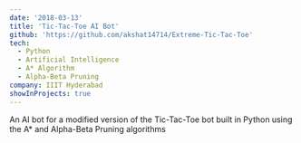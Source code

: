 ```yaml
---
date: '2018-03-13'
title: 'Tic-Tac-Toe AI Bot'
github: 'https://github.com/akshat14714/Extreme-Tic-Tac-Toe'
tech:
  - Python
  - Artificial Intelligence
  - A* Algorithm
  - Alpha-Beta Pruning
company: IIIT Hyderabad
showInProjects: true
---
```


An AI bot for a modified version of the Tic-Tac-Toe bot built in Python using the A\* and Alpha-Beta Pruning algorithms
